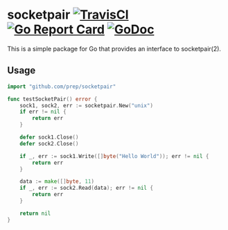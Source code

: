 socketpair
[![TravisCI](https://travis-ci.org/prep/socketpair.svg?branch=master)](https://travis-ci.org/prep/socketpair.svg?branch=master)
[![Go Report Card](https://goreportcard.com/badge/github.com/prep/socketpair)](https://goreportcard.com/report/github.com/prep/socketpair)
[![GoDoc](https://godoc.org/github.com/prep/socketpair?status.svg)](https://godoc.org/github.com/prep/socketpair)
==========
This is a simple package for Go that provides an interface to socketpair(2).

Usage
-----
```go
import "github.com/prep/socketpair"
```

```go
func testSocketPair() error {
    sock1, sock2, err := socketpair.New("unix")
    if err != nil {
        return err
    }

    defer sock1.Close()
    defer sock2.Close()

    if _, err := sock1.Write([]byte("Hello World")); err != nil {
        return err
    }

    data := make([]byte, 11)
    if _, err := sock2.Read(data); err != nil {
        return err
    }

    return nil
}
```
